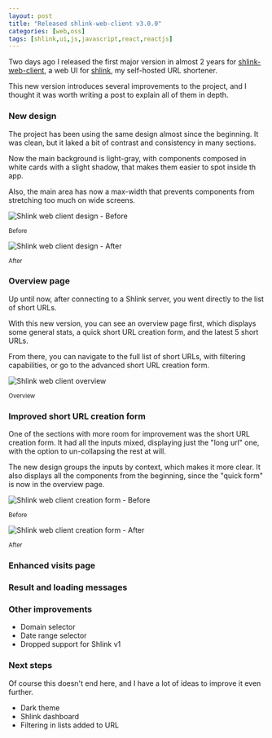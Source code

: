 ```yaml
---
layout: post
title: "Released shlink-web-client v3.0.0"
categories: [web,oss]
tags: [shlink,ui,js,javascript,react,reactjs]
---
```


Two days ago I released the first major version in almost 2 years for [shlink-web-client](https://github.com/shlinkio/shlink-web-client), a web UI for [shlink](https://shlink.io), my self-hosted URL shortener.

This new version introduces several improvements to the project, and I thought it was worth writing a post to explain all of them in depth.

### New design

The project has been using the same design almost since the beginning. It was clean, but it laked a bit of contrast and consistency in many sections.

Now the main background is light-gray, with components composed in white cards with a slight shadow, that makes them easier to spot inside th app.

Also, the main area has now a max-width that prevents components from stretching too much on wide screens.

<div class="row">
    <div class="col-md-6">
        <img alt="Shlink web client design - Before" src="/assets/img/shlink-web-client-3/design-before.png">
        <p class="text-center"><small>Before</small></p>
    </div>
    <div class="col-md-6">
        <img alt="Shlink web client design - After" src="/assets/img/shlink-web-client-3/design-after.png">
        <p class="text-center"><small>After</small></p>
    </div>
</div>

### Overview page

Up until now, after connecting to a Shlink server, you went directly to the list of short URLs.

With this new version, you can see an overview page first, which displays some general stats, a quick short URL creation form, and the latest 5 short URLs.

From there, you can navigate to the full list of short URLs, with filtering capabilities, or go to the advanced short URL creation form.

<div class="row">
    <div class="col-md-8 col-md-offset-2">
        <img alt="Shlink web client overview" src="/assets/img/shlink-web-client-3/overview.png">
        <p class="text-center"><small>Overview</small></p>
    </div>
</div>

### Improved short URL creation form

One of the sections with more room for improvement was the short URL creation form. It had all the inputs mixed, displaying just the "long url" one, with the option to un-collapsing the rest at will.

The new design groups the inputs by context, which makes it more clear. It also displays all the components from the beginning, since the "quick form" is now in the overview page.

<div class="row">
    <div class="col-md-6">
        <img alt="Shlink web client creation form - Before" src="/assets/img/shlink-web-client-3/creation-form-before.png">
        <p class="text-center"><small>Before</small></p>
    </div>
    <div class="col-md-6">
        <img alt="Shlink web client creation form - After" src="/assets/img/shlink-web-client-3/creation-form-after.png">
        <p class="text-center"><small>After</small></p>
    </div>
</div>

### Enhanced visits page

### Result and loading messages

### Other improvements

* Domain selector
* Date range selector
* Dropped support for Shlink v1

### Next steps

Of course this doesn't end here, and I have a lot of ideas to improve it even further.

* Dark theme
* Shlink dashboard
* Filtering in lists added to URL
